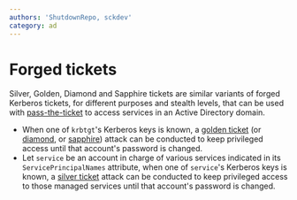 ```yaml
---
authors: 'ShutdownRepo, sckdev'
category: ad
---
```


# Forged tickets

Silver, Golden, Diamond and Sapphire tickets are similar variants of forged Kerberos tickets, for different purposes and stealth levels, that can be used with [pass-the-ticket](../../movement/kerberos/ptt.md) to access services in an Active Directory domain.

* When one of `krbtgt`'s Kerberos keys is known, a [golden ticket](../../movement/kerberos/forged-tickets/golden.md) (or [diamond](../../movement/kerberos/forged-tickets/diamond.md), or [sapphire](../../movement/kerberos/forged-tickets/sapphire.md)) attack can be conducted to keep privileged access until that account's password is changed.
* Let `service` be an account in charge of various services indicated in its `ServicePrincipalNames` attribute, when one of `service`'s Kerberos keys is known, a [silver ticket](../../movement/kerberos/forged-tickets/silver.md) attack can be conducted to keep privileged access to those managed services until that account's password is changed.
